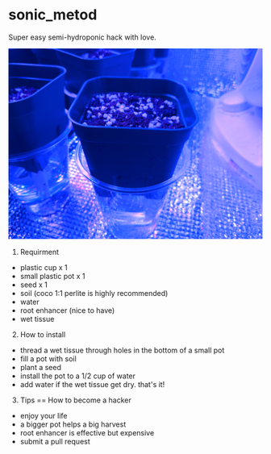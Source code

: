 # sonic_metod
Super easy semi-hydroponic hack with love.

![sample](1583044380980609577569569458035.jpg)

1. Requirment

- plastic cup x 1
- small plastic pot x 1
- seed x 1
- soil (coco 1:1 perlite is highly recommended)
- water
- root enhancer (nice to have)
- wet tissue


2. How to install

- thread a wet tissue through holes in the bottom of a small pot
- fill a pot with soil
- plant a seed
- install the pot to a 1/2 cup of water
- add water if the wet tissue get dry. that's it!

3. Tips == How to become a hacker

- enjoy your life
- a bigger pot helps a big harvest
- root enhancer is effective but expensive
- submit a pull request
